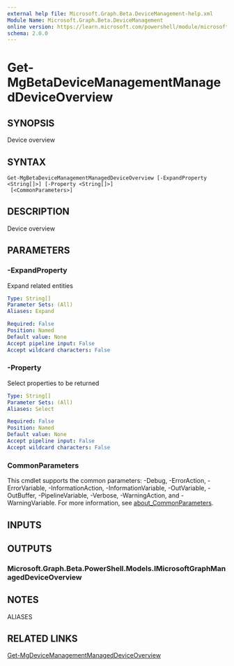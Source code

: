 ```yaml
---
external help file: Microsoft.Graph.Beta.DeviceManagement-help.xml
Module Name: Microsoft.Graph.Beta.DeviceManagement
online version: https://learn.microsoft.com/powershell/module/microsoft.graph.beta.devicemanagement/get-mgbetadevicemanagementmanageddeviceoverview
schema: 2.0.0
---
```


# Get-MgBetaDeviceManagementManagedDeviceOverview

## SYNOPSIS
Device overview

## SYNTAX

```
Get-MgBetaDeviceManagementManagedDeviceOverview [-ExpandProperty <String[]>] [-Property <String[]>]
 [<CommonParameters>]
```

## DESCRIPTION
Device overview

## PARAMETERS

### -ExpandProperty
Expand related entities

```yaml
Type: String[]
Parameter Sets: (All)
Aliases: Expand

Required: False
Position: Named
Default value: None
Accept pipeline input: False
Accept wildcard characters: False
```

### -Property
Select properties to be returned

```yaml
Type: String[]
Parameter Sets: (All)
Aliases: Select

Required: False
Position: Named
Default value: None
Accept pipeline input: False
Accept wildcard characters: False
```

### CommonParameters
This cmdlet supports the common parameters: -Debug, -ErrorAction, -ErrorVariable, -InformationAction, -InformationVariable, -OutVariable, -OutBuffer, -PipelineVariable, -Verbose, -WarningAction, and -WarningVariable. For more information, see [about_CommonParameters](http://go.microsoft.com/fwlink/?LinkID=113216).

## INPUTS

## OUTPUTS

### Microsoft.Graph.Beta.PowerShell.Models.IMicrosoftGraphManagedDeviceOverview
## NOTES

ALIASES

## RELATED LINKS
[Get-MgDeviceManagementManagedDeviceOverview](/powershell/module/Microsoft.Graph.DeviceManagement/Get-MgDeviceManagementManagedDeviceOverview?view=graph-powershell-v1.0)

